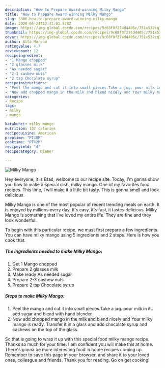 ```yaml
---
description: "How to Prepare Award-winning Milky Mango"
title: "How to Prepare Award-winning Milky Mango"
slug: 3386-how-to-prepare-award-winning-milky-mango
date: 2020-06-24T12:42:01.578Z
image: https://img-global.cpcdn.com/recipes/9c68f0f274d4405c/751x532cq70/milky-mango-recipe-main-photo.jpg
thumbnail: https://img-global.cpcdn.com/recipes/9c68f0f274d4405c/751x532cq70/milky-mango-recipe-main-photo.jpg
cover: https://img-global.cpcdn.com/recipes/9c68f0f274d4405c/751x532cq70/milky-mango-recipe-main-photo.jpg
author: Alta Moreno
ratingvalue: 4.7
reviewcount: 12
recipeingredient:
- "1 Mango chopped"
- "2 glasses milk"
- "As needed sugar"
- "2-3 cashew nuts"
- "2 tsp Chocolate syrup"
recipeinstructions:
- "Peel the mango and cut it into small pieces.Take a jug. pour milk in it.. add sugar and blend with hand blender"
- "Now add chopped mango in the milk and blend nicely and Your milky mango is ready. Transfer it in a glass and add chocolate syrup and cashews on the top of the glass."
categories:
- Recipe
tags:
- milky
- mango

katakunci: milky mango 
nutrition: 137 calories
recipecuisine: American
preptime: "PT40M"
cooktime: "PT42M"
recipeyield: "4"
recipecategory: Dinner

---
```



![Milky Mango](https://img-global.cpcdn.com/recipes/9c68f0f274d4405c/751x532cq70/milky-mango-recipe-main-photo.jpg)

Hey everyone, it is Brad, welcome to our recipe site. Today, I'm gonna show you how to make a special dish, milky mango. One of my favorites food recipes. This time, I will make it a little bit tasty. This is gonna smell and look delicious.



Milky Mango is one of the most popular of recent trending meals on earth. It is enjoyed by millions every day. It's easy, it's fast, it tastes delicious. Milky Mango is something that I've loved my entire life. They are fine and they look wonderful.


To begin with this particular recipe, we must first prepare a few ingredients. You can have milky mango using 5 ingredients and 2 steps. Here is how you cook that.

<!--inarticleads1-->

##### The ingredients needed to make Milky Mango:

1. Get 1 Mango chopped
1. Prepare 2 glasses milk
1. Make ready As needed sugar
1. Prepare 2-3 cashew nuts
1. Prepare 2 tsp Chocolate syrup




<!--inarticleads2-->

##### Steps to make Milky Mango:

1. Peel the mango and cut it into small pieces.Take a jug. pour milk in it.. add sugar and blend with hand blender
1. Now add chopped mango in the milk and blend nicely and Your milky mango is ready. Transfer it in a glass and add chocolate syrup and cashews on the top of the glass.




So that is going to wrap it up with this special food milky mango recipe. Thanks so much for your time. I am confident you will make this at home. There's gonna be more interesting food in home recipes coming up. Remember to save this page in your browser, and share it to your loved ones, colleague and friends. Thank you for reading. Go on get cooking!
